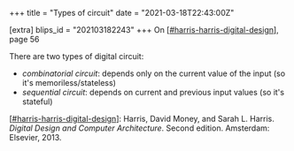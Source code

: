 +++
title = "Types of circuit"
date = "2021-03-18T22:43:00Z"

[extra]
blips_id = "202103182243"
+++
On [[#harris-harris-digital-design](/blips/tags/harris-harris-digital-design)], page 56

There are two types of digital circuit:

- *combinatorial circuit*: depends only on the current value of the input (so it's memoriless/stateless)
- *sequential circuit*: depends on current and previous input values (so it's stateful)

[[#harris-harris-digital-design](/blips/tags/harris-harris-digital-design)]: Harris, David Money, and Sarah L. Harris. _Digital Design and Computer Architecture_. Second edition. Amsterdam: Elsevier, 2013. 
